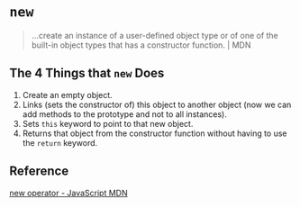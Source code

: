 # `new`
> …create an instance of a user-defined object type or of one of the built-in object types that has a constructor function. | MDN

## The 4 Things that `new` Does
1. Create an empty object.
2. Links (sets the constructor of) this object to another object (now we can add methods to the prototype and not to all instances).
3. Sets `this` keyword to point to that new object.
4. Returns that object from the constructor function without having to use the `return` keyword.

## Reference
[new operator - JavaScript MDN](https://developer.mozilla.org/en-US/docs/Web/JavaScript/Reference/Operators/new)  
